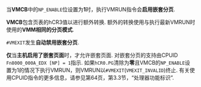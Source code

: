 当**VMCB**中的`NP_ENABLE`位设置为**1**时，执行VMRUN指令会**启用嵌套分页**. 

**VMCB**包含页表的hCR3值以进行额外转换.  额外的转换使用与执行最新VMRUN时使用的**VMM相同的分页模式**. 

`#VMEXIT`发生**自动禁用嵌套分页**. 

**仅**当**主机启用了嵌套页面**时，才允许嵌套页面.  对嵌套分页的支持由CPUID `Fn8000_000A_EDX [NP] = 1`指示. 如果`hCR0.PG`清除为**零**且VMCB的`NP_ENABLE`设置为1的情况下执行VMRUN，则VMRUN以`#VMEXIT`(`VMEXIT_INVALID`)终止.  有关使用CPUID指令的更多信息，请参见第64页，第3.3节，“处理器功能标识”. 
